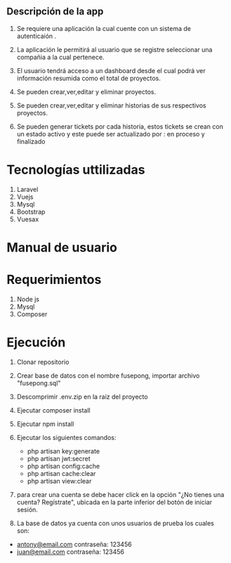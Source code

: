 
## Descripción de la app

1. Se requiere una aplicación la cual cuente con un sistema de autenticaión .

2. La aplicación le permitirá al usuario que se registre seleccionar una compañia a la cual pertenece.

3. El usuario tendrá acceso a un dashboard desde el cual podrá ver información resumida como el total de proyectos.

4. Se pueden crear,ver,editar y eliminar proyectos.

5. Se pueden crear,ver,editar y eliminar historias de sus respectivos proyectos.

6. Se pueden generar tickets por cada historia, estos tickets se crean con un estado activo y este puede ser actualizado por : en proceso y finalizado



# Tecnologías uttilizadas
1. Laravel
2. Vuejs
3. Mysql
4. Bootstrap
5. Vuesax

# Manual de usuario

# Requerimientos
1. Node js
2. Mysql
3. Composer

# Ejecución
1. Clonar repositorio
2. Crear base de datos con el nombre fusepong, importar archivo "fusepong.sql" 
3. Descomprimir .env.zip en la raiz del proyecto
4. Ejecutar composer install
5. Ejecutar npm install
6. Ejecutar los siguientes comandos:
    - php artisan key:generate
    - php artisan jwt:secret
    - php artisan config:cache
    - php artisan cache:clear
    - php artisan view:clear  

7. para crear una cuenta se debe hacer click en la opción "¿No tienes una cuenta? Regístrate",
ubicada en la parte inferior del botón de iniciar sesión.

8. La base de datos ya cuenta con unos usuarios de prueba los cuales son: 
- antony@email.com contraseña: 123456
- juan@email.com contraseña: 123456

